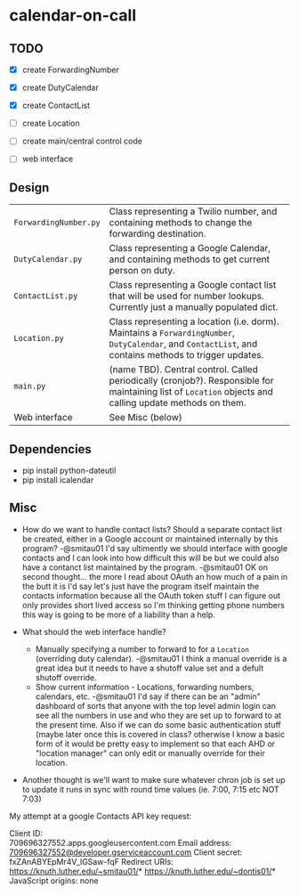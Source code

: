 calendar-on-call
================


TODO
-------
- [x] create ForwardingNumber
- [x] create DutyCalendar
- [x] create ContactList
- [ ] create Location
- [ ] create main/central control code
- [ ] web interface



Design
-------

|                      |                              |  
| -------------------- |------------------------------|
| `ForwardingNumber.py`| Class representing a Twilio number, and containing methods to change the forwarding destination. |
| `DutyCalendar.py`    | Class representing a Google Calendar, and containing methods to get current person on duty.|
| `ContactList.py`     | Class representing a Google contact list that will be used for number lookups. Currently just a manually populated dict.
| `Location.py`        | Class representing a location (i.e. dorm). Maintains a `ForwardingNumber`, `DutyCalendar`, and `ContactList`, and contains methods to trigger updates.|
| `main.py`            | (name TBD). Central control. Called periodically (cronjob?). Responsible for maintaining list of `Location` objects and calling update methods on them.|
| Web interface        | See Misc (below)|


Dependencies
----------
* pip install python-dateutil
* pip install icalendar


Misc
-------
* How do we want to handle contact lists? Should a separate contact list be created, either in a Google account or maintained internally by this program?
	-@smitau01 I'd say ultimently we should interface with google contacts and I can look into how difficult this will be but we could also have a contanct list maintained by the program.
	-@smitau01 OK on second thought... the more I read about OAuth an how much of a pain in the butt it is I'd say let's just have the program itself maintain the contacts information because all the OAuth token stuff I can figure out only provides short lived access so I'm thinking getting phone numbers this way is going to be more of a liability than a help.
* What should the web interface handle? 
  * Manually specifying a number to forward to for a `Location` (overriding duty calendar).
	-@smitau01 I think a manual override is a great idea but it needs to have a shutoff value set and a defult shutoff override.
  * Show current information - Locations, forwarding numbers, calendars, etc.
	-@smitau01 I'd say if there can be an "admin" dashboard of sorts that anyone with the top level admin login can see all the numbers in use and who they are set up to forward to at the present time.
	  Also if we can do some basic authentication stuff (maybe later once this is covered in class? otherwise I know a basic form of it would be pretty easy to implement so that each AHD or "location manager" can only edit or manually override for their location.

* Another thought is we'll want to make sure whatever chron job is set up to update it runs in sync with round time values (ie. 7:00, 7:15 etc NOT 7:03)

My attempt at a google Contacts API key request:

Client ID:	
709696327552.apps.googleusercontent.com
Email address:	
709696327552@developer.gserviceaccount.com
Client secret:	
fxZAnABYEpMr4V_lGSaw-fqF
Redirect URIs:	https://knuth.luther.edu/~smitau01/*
https://knuth.luther.edu/~dontis01/*
JavaScript origins:	none
